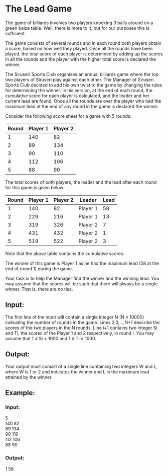 # The Lead Game

The game of billiards involves two players knocking 3 balls around on a green baize table. Well, there is more to it, but for our purposes this is sufficient.

The game consists of several rounds and in each round both players obtain a score, based on how well they played. Once all the rounds have been played, the total score of each player is determined by adding up the scores in all the rounds and the player with the higher total score is declared the winner.

The Siruseri Sports Club organises an annual billiards game where the top two players of Siruseri play against each other. The Manager of Siruseri Sports Club decided to add his own twist to the game by changing the rules for determining the winner. In his version, at the end of each round, the cumulative score for each player is calculated, and the leader and her current lead are found. Once all the rounds are over the player who had the maximum lead at the end of any round in the game is declared the winner.

Consider the following score sheet for a game with 5 rounds:

|Round  |Player 1   |Player 2|
|-------|-----------|--------|
|1	    |140	    |82      |
|2      |89	        |134     |
|3	    |90	        |110     |
|4	    |112	    |106     |
|5	    |88	        |90      |

The total scores of both players, the leader and the lead after each round for this game is given below:

|Round  |Player 1   |Player 2   |Leader     |Lead   |
|-------|-----------|-----------|-----------|-------|
|1  	|140	    |82     	|Player 1	|58     |
|2	    |229	    |216	    |Player 1	|13     |
|3	    |319	    |326	    |Player 2	|7      |
|4	    |431	    |432	    |Player 2	|1      |
|5	    |519	    |522	    |Player 2	|3      |

Note that the above table contains the cumulative scores.

The winner of this game is Player 1 as he had the maximum lead (58 at the end of round 1) during the game.

Your task is to help the Manager find the winner and the winning lead. You may assume that the scores will be such that there will always be a single winner. That is, there are no ties.

## Input:

The first line of the input will contain a single integer N (N ≤ 10000) indicating the number of rounds in the game. Lines 2,3,...,N+1 describe the scores of the two players in the N rounds. Line i+1 contains two integer Si and Ti, the scores of the Player 1 and 2 respectively, in round i. You may assume that 1 ≤ Si ≤ 1000 and 1 ≤ Ti ≤ 1000.

## Output:

Your output must consist of a single line containing two integers W and L, where W is 1 or 2 and indicates the winner and L is the maximum lead attained by the winner.

## Example:

### Input:

5\
140 82\
89 134\
90 110\
112 106\
88 90
### Output:

1 58